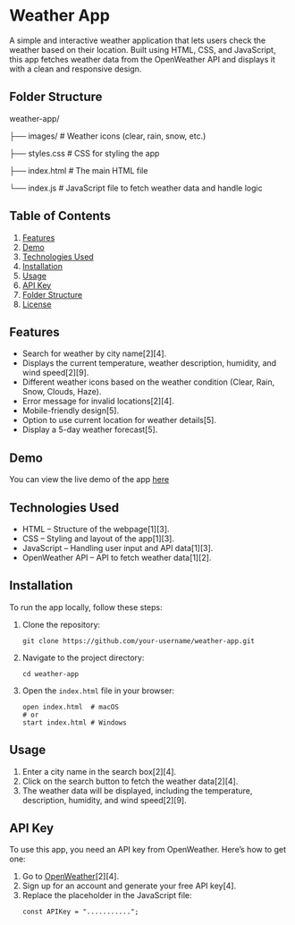 # Weather App

A simple and interactive weather application that lets users check the weather based on their location. Built using HTML, CSS, and JavaScript, this app fetches weather data from the OpenWeather API and displays it with a clean and responsive design.

## Folder Structure
weather-app/

├── images/ # Weather icons (clear, rain, snow, etc.)

├── styles.css # CSS for styling the app

├── index.html # The main HTML file

└── index.js # JavaScript file to fetch weather data and handle logic

## Table of Contents
1.  [Features](#features)
2.  [Demo](#demo)
3.  [Technologies Used](#technologies-used)
4.  [Installation](#installation)
5.  [Usage](#usage)
6.  [API Key](#api-key)
7.  [Folder Structure](#folder-structure)
8.  [License](#license)

## Features
*   Search for weather by city name[2][4].
*   Displays the current temperature, weather description, humidity, and wind speed[2][9].
*   Different weather icons based on the weather condition (Clear, Rain, Snow, Clouds, Haze).
*   Error message for invalid locations[2][4].
*   Mobile-friendly design[5].
*   Option to use current location for weather details[5].
*   Display a 5-day weather forecast[5].

## Demo
You can view the live demo of the app [here](https://dilshannuwangahirimuthugoda.github.io/WeatherApp/
) 

## Technologies Used
*   HTML – Structure of the webpage[1][3].
*   CSS – Styling and layout of the app[1][3].
*   JavaScript – Handling user input and API data[1][3].
*   OpenWeather API – API to fetch weather data[1][2].

## Installation
To run the app locally, follow these steps:

1.  Clone the repository:
    ```
    git clone https://github.com/your-username/weather-app.git
    ```
2.  Navigate to the project directory:
    ```
    cd weather-app
    ```
3.  Open the `index.html` file in your browser:
    ```
    open index.html  # macOS
    # or
    start index.html # Windows
    ```

## Usage
1.  Enter a city name in the search box[2][4].
2.  Click on the search button to fetch the weather data[2][4].
3.  The weather data will be displayed, including the temperature, description, humidity, and wind speed[2][9].

## API Key
To use this app, you need an API key from OpenWeather. Here’s how to get one:
1.  Go to [OpenWeather](https://openweathermap.org/)[2][4].
2.  Sign up for an account and generate your free API key[4].
3.  Replace the placeholder in the JavaScript file:
    ```
    const APIKey = "...........";
    ```
